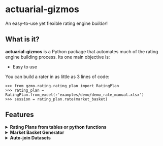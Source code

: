 # actuarial-gizmos

An easy-to-use yet flexible rating engine *builder*!

## What is it?
**actuarial-gizmos** is a Python package that automates much of the rating engine building process. Its one main objective is:
- Easy to use

You can build a rater in as little as 3 lines of code:

    >>> from gzmo.rating.rating_plan import RatingPlan
    >>> rating_plan = RatingPlan.from_excel(r'examples/demo/demo_rate_manual.xlsx')
    >>> session = rating_plan.rate(market_basket)

## Features

<details>
<summary><b>Rating Plans from tables or python functions</b></summary>

All you need is:
    
    >>> from gzmo.rating.rating_plan import RatingPlan
    >>> rating_plan = RatingPlan.from_excel(r'examples/demo/demo_rate_manual.xlsx')

And the package will do the rest:

*   <details>
    <summary><b>Automatically infers inputs and outputs</b></summary>
    
    The rater automatically infers inputs and outputs.
    This works on both tables and [custom python functions](#customfx)!

        >>> for table_name, table in rating_plan.items():
        ...     print((
        ...         f'Table {table_name} '
        ...         + f'has inputs {table.inputs} '
        ...         + f'and outputs {table.outputs}.\n'
        ...     ))
        ... 
        Table base_rates has inputs [] and outputs ['BI', 'PD'].

        Table credit_tier_factor has inputs ['prior_insurance_code', 'credit_tier'] and outputs ['BI', 'PD'].

        Table amount_of_insurance_factor has inputs ['amount_of_insurance'] and outputs ['BI', 'PD'].

        Table credit_tier_placement has inputs ['credit_score', 'pni_age'] and outputs ['credit_tier'].
    
    </details>

*   <details>
    <summary><b>Suports intervals and wildcards as table inputs</b></summary>
    
    The package supports interval inputs (indicated by specifying the upper and lower ends of the intervals--see example rate plans) as well as wild cards (indicated by a `*`).

        >>> print(rating_plan['credit_tier_placement'])
                                credit_tier
        credit_score    pni_age                 
        [-inf, inf]     [-inf, inf]           I1
        [790.0, 900.0]  [0.0, 53.0]           A1
                        [54.0, 60.0]          A1
                        [61.0, 80.0]          A1
        [765.0, 789.0]  [0.0, 53.0]           B1
        ...                                 ...
        [1.0, 1.0]      [54.0, 60.0]          T4
                        [61.0, 80.0]          T5
        [0.0, 0.0]      [0.0, 53.0]           X3
                        [54.0, 60.0]          X4
                        [61.0, 80.0]          X5

        [61 rows x 1 columns]

        >>> rating_plan['credit_tier_placement'].evaluate({'credit_score': 795, 'pni_age': 25})
        {'credit_tier': 'I1'}


    </details>

*   <details>
    <summary><b>Supports interpolation of numeric inputs</b></summary>

    Interpolating a numeric input is a one-liner:

        >>> interpolated = InterpolatedRatingTable.from_rating_table(
        ...     rating_plan.amount_of_insurance_factor
        ...     )
        >>> 
        >>> print(interpolated.head())
                                BI    PD
        amount_of_insurance            
        80000                   0.56  0.56
        95000                   0.63  0.63
        110000                  0.69  0.69
        125000                  0.75  0.75
        140000                  0.81  0.81
        >>> print(interpolated.evaluate(87500))
        {'BI': 0.595, 'PD': 0.595}

    </details>

*   <details>
    <summary><b>Accepts custom Python functions as rating steps</b></summary>
    
    Have logic that doesn't fit well as a rating table? If you can write it in Python, the rater will take it!

        >>> def get_daily_base_rate(session):
        ...     fixed_premium = (
        ...         (
        ...             session.total_premium
        ...             * session.fixed_portion
        ...         ).round(2)
        ...         + session.fixed_expense
        ...     )
        ...     daily_base_rate = fixed_premium / 182.5
        ...     daily_base_rate = daily_base_rate.clip(0.01)
        ...     return daily_base_rate
        ... 
        >>> rating_plan.register(daily_base_rate = RatingStep(get_daily_base_rate))

    <a name="customfx"></a>And it will automatically extract the inputs used in the function!
    
        >>> print(rating_plan['daily_base_rate'].inputs)
        ['fixed_portion', 'total_premium', 'fixed_expense']

    </details>

*   <details>
    <summary><b>Automatically builds dag to sequence rating steps to consider dependencies</b></summary>
    
    The rater will automatically create a dag (directed acyclic graph) to sequence which rating steps to evaluate first. Below is an example of two dependent steps:

        >>> print('Order of rating tables from inputs:')
        Order of rating tables from inputs:
        >>> print(rating_plan.keys())
        dict_keys(['base_rates', 'credit_tier_factor', 'amount_of_insurance_factor', 'credit_tier_placement', 'daily_base_rate'])
        >>> # Recall that credit_tier_factor takes credit tier as an input,
        >>> #   which is an output of credit_tier_placement.
        >>> # When executed, the rate plan automatically makes a dag,
        >>> #   placing crediter_tier_factor after credit_tier_placement
        >>> 
        >>> dag = rating_plan.make_dag()
        >>> print(list(dag.static_order()))
        ['base_rates', 'credit_tier_placement', 'amount_of_insurance_factor', 'daily_base_rate', 'credit_tier_factor']
    </details>

*   <details>
    <summary><b>Runs a portfolio with just one line of code</b></summary>

    It is really just as simple as

        >>> session = rating_plan.rate(market_basket)
    </details>

*   <details>
    <summary><b>It's pretty fast!</b></summary>

    Specifying `parallel = True` in `RatingPlan.rate` will utilize the multiple processors on your machine, and concurrently run rating steps that do not depend on each other.

    Let's see how long it takes to run a simple rate plan on 100,000 records.
    First make a market basket (see [Market Basket Generator](#mbgenerator))

        >>> num_samples = 100000
        >>> random_mb = make_random_market_basket(rating_plan, num_samples)
    
    Now we can test the performance:

        >>> t0 = time.perf_counter()
        >>> session = rating_plan.rate(random_mb)
        >>> t1 = time.perf_counter()
        >>> print(f'Rating {num_samples:,.0f} records took {t1-t0:.0f} seconds.')
        Rating 100,000 records took 90 seconds.

*   <details>
    <summary><b>Allows modular design of rate plans</b></summary>

    Want to have multiple iterations of a rate plan? No problem!
    
    Let's say an initial rate plan was built like the following:

        >>> class Company_Base_Rating_Plan(RatingPlan):
        ...     def __init__(self):
        ...         super().__init__()
        ...         self.read_excel(...)
        ...     @staticmethod
        ...     def get_max_driver_age(session):
        ...         return session.drivers.groupby('policy_id').max()
        ...     @staticmethod
        ...     def calculate_vehicle_age(session):
        ...         return session.effective_year - session.vehicles.model_year
    
    Then down the road, we decide that negative vehicle age is not a good idea. To create a new rate plan, simply inhereit the old one and override methods as needed:

        >>> class Company_Revised_Rating_Plan(Company_Base_Rating_Plan):
        ...     # override a method to cap the vehicle age at 0 minimum
        ...     @staticmethod
        ...     def calculate_vehicle_age(session):
        ...         return max(0, session.effective_year - session.vehicles.model_year)

    </details>

</details>

<details>
<summary><b>Market Basket Generator</b></summary>

Two methods exist for easily creating a market basket:

*   <details>
    <summary><b>Automatically learn from the rating tables</b></summary>

    The function extracts the inputs from all the rating tables in the
        rating plan, and create a market basket with all inputs that are
        needed for the rating plan.
    
    The function will check all tables for input constraints, and will not
        create records with impossible inputs. For example, it will not create
        a record that has both a senior driving discount and a youthful driver
        status.
    <a name="mbgenerator"></a>
        >>> from gzmo.rating.utils import make_random_market_basket
        >>> random_mb = make_random_market_basket(rating_plan, 1000)
        
        >>> print(random_mb.head())
        prior_insurance_code  amount_of_insurance  credit_score  pni_age
        0                    A               110000           462       60
        1                    B               185000           764       37
        2                    C               470000           462       57
        3                    C                80000           465       60
        4                    C               260000           425       56

    </details>

*   <details>
    <summary><b>Customly define the each variable</b></summary>

    Alternatively, you can define a more customized market basket, possibly containing multiple tables.
    The following example illustrates the supported syntax:

        >>> from gzmo.rating.utils import make_market_basket
        >>> num_policies = 1000
        >>> dict_policies = {
        ...     # Pass 'SERIAL' for an auto-incrementing id
        ...     'policy_id': 'SERIAL',
        ...     # Pass an iterable for uniform choices
        ...     'policy_classification': ['I', 'R', 'X'],
        ...     # Pass a tuple for uniform range
        ...     'advance_shop_days': (1, 60),
        ...     # Or pass a series for any custom defintions
        ...     'credit_score': np.where(
        ...         np.random.random_sample(num_policies) < 0.1,
        ...         np.random.randint(0, 2, num_policies),
        ...         np.rint(np.random.normal(750, 100, num_policies))
        ...     )
        ... }
        >>> # Simply pass the specificaiton and the number of desired records:
        >>> 
        >>> df_policies = make_market_basket(dict_policies, num_policies)
        >>>
        >>> print(df_policies)
            policy_id policy_classification  advance_shop_days  credit_score
        0            1                     R                 39         622.0
        1            2                     X                  7         751.0
        2            3                     I                 46         759.0
        3            4                     X                  2         696.0
        4            5                     I                 31         950.0
        ..         ...                   ...                ...           ...
        995        996                     I                 37         898.0
        996        997                     X                 25         804.0
        997        998                     X                 53           0.0
        998        999                     R                  9         745.0
        999       1000                     I                 32           1.0

        [1000 rows x 4 columns]

    </details>

</details>

<details>
<summary><b>Auto-join Datasets</b></summary>

The heart of the package lies in the custom class `SearchableDict`, where it can take any number of tables and provide a easy way to access information.

Suppose we have the following tables
    
    >>> print(df_policies)
    policy_id policy_classification  advance_shop_days  credit_score
    0            1                     I                 25         787.0
    1            2                     X                 21         805.0
    2            3                     I                 32         993.0
    3            4                     X                 10         725.0
    4            5                     R                 10         542.0
    ..         ...                   ...                ...           ...
    995        996                     R                 16           1.0
    996        997                     I                  3         627.0
    997        998                     R                 26         772.0
    998        999                     I                 52         847.0
    999       1000                     X                 28           1.0

    [1000 rows x 4 columns]

    >>> print(df_drivers)
    policy_id  driver_id  is_primary   age gender marital_status  months_experienced
    0             1          1        True  42.0      M              S                  38
    1             1          2       False  32.0      F              M                  36
    2             1          3       False  16.0      M              S                  31
    3             1          4       False  16.0      M              S                  12
    4             2          1        True  68.0      M              M                  20
    ...         ...        ...         ...   ...    ...            ...                 ...
    2533        999          1        True  25.0      M              S                  18
    2534        999          2       False  35.0      F              M                  13
    2535       1000          1        True  49.0      M              M                  49
    2536       1000          2       False  24.0      F              M                  18
    2537       1000          3       False  16.0      F              S                   4

    [2538 rows x 7 columns]

    >>> print(df_vehicles)
    policy_id  vehicle_id  model_year           recovery_device_type  COMP_deductible  COLL_deductible
    0             1           1        2012                           NONE              150              500
    1             1           2        1962  PASSIVE_ALARM_TRACKING_DEVICE             1500             9999
    2             1           3        1983                     ALARM_ONLY              500              100
    3             2           1        2016                  PASSIVE_ALARM              150             1500
    4             3           1        1983                           NONE             1000              150
    ...         ...         ...         ...                            ...              ...              ...
    2544        999           2        1973                  PASSIVE_ALARM             2000             1000
    2545        999           3        2012                TRACKING_DEVICE              150             9999
    2546       1000           1        1971  PASSIVE_ALARM_TRACKING_DEVICE              750             1500
    2547       1000           2        2008              NON_PASSIVE_ALARM             9999              150
    2548       1000           3        2016  PASSIVE_ALARM_TRACKING_DEVICE              150              750

    [2549 rows x 6 columns]

Simply load everything into a `SearchableDict` and we can easily access any attribute(s) from one or more tables:

    >>> market_basket = SearchableDict(
    ...     policies = df_policies,
    ...     drivers = df_drivers,
    ...     vehicles = df_vehicles
    ... )

    >>> # accessing whole tables
    >>> print(market_basket.drivers)
                            is_primary   age gender marital_status  months_experienced
    policy_id driver_id                                                            
    1           1                True  42.0      M              S                  38
                2               False  32.0      F              M                  36
                3               False  16.0      M              S                  31
                4               False  16.0      M              S                  12
    2           1                True  68.0      M              M                  20
    ...                         ...   ...    ...            ...                 ...
    999         1                True  25.0      M              S                  18
                2               False  35.0      F              M                  13
    1000        1                True  49.0      M              M                  49
                2               False  24.0      F              M                  18
                3               False  16.0      F              S                   4

    [2538 rows x 5 columns]
    
    >>> # accessing an attribute
    >>> print(market_basket.gender)
    policy_id  driver_id
    1           1            M
                2            F
                3            M
                4            M
    2           1            M
                        ..
    999         1            M
                2            F
    1000        1            M
                2            F
                3            F
    Name: gender, Length: 2538, dtype: object

    >>> # accessing multiple attributes
    >>> print(market_basket[['age', 'gender', 'marital_status']])
                        age gender marital_status
    policy_id driver_id                            
    1           1          42.0      M              S
                2          32.0      F              M
                3          16.0      M              S
                4          16.0      M              S
    2           1          68.0      M              M
    ...                   ...    ...            ...
    999         1          25.0      M              S
                2          35.0      F              M
    1000        1          49.0      M              M
                2          24.0      F              M
                3          16.0      F              S

    [2538 rows x 3 columns]

    >>> # accessing multiple attributes from MULTIPLE tables!
    >>> # note the new indices
    >>> print(market_basket[['policy_classification', 'model_year']])
                        policy_classification  model_year
    policy_id vehicle_id                                  
    1           1                              I        2012
                2                              I        1962
                3                              I        1983
    2           1                              X        2016
    3           1                              I        1983
    ...                                    ...         ...
    999         2                              I        1973
                3                              I        2012
    1000        1                              X        1971
                2                              X        2008
                3                              X        2016

    [2549 rows x 2 columns]

</details>
